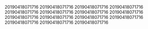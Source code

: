 20190418071716
20190418071716
20190418071716
20190418071716
20190418071716
20190418071716
20190418071716
20190418071716
20190418071716
20190418071716
20190418071716
20190418071716
20190418071716
20190418071716
20190418071716
